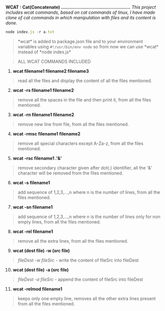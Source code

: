 __WCAT : Cat(Concatenate)__
__................................................__
_This project includes wcat commands, based on cat commands of linux, I have made clone of cat commands in which manipulation with files and its content is done._

```javascript
node index.js -r a.txt
```
> \*wcat\* is added to package.json file and to your environment variables using 
```#!/usr/bin/env node```
>so from now we can use \*wcat\* instead of \*node index.js\*

>ALL WCAT COMMANDS INCLUDED

1. __wcat filename1 filename2 filename3__ 
> read all the files and display the content of all the files mentioned.
2. __wcat -rs filename1 filename2__ 
> remove all the spaces in the file and then print it, from all the files mentioned.
3. __wcat -rn filename1 filename2__
> remove new line from file, from all the files mentioned.
4. __wcat -rmsc filename1 filename2__ 
> remove all special characters except A-Za-z, from all the files mentioned.
5. __wcat -rsc filename1 .'&'__
> remove secondary character given after dot(.) identifier, all the '&' character will be removed from the files mentioned.
6. __wcat -s filename1__
> add sequence of 1,2,3,...,n where n is the number of lines, from all the files mentioned.
7. __wcat -sn filename1__
> add sequence of 1,2,3,...,n where n is the number of lines only for non empty lines, from all the files mentioned.
8. __wcat -rel filename1__ 
> remove all the extra lines, from all the files mentioned.
9. __wcat (dest file) -w (src file)__
> _fileDest -w fileSrc_ - write the content of fileSrc into fileDest
10. __wcat (dest file) -a (src file)__
> _fileDest -a fileSrc_ - append the content of fileSrc into fileDest
11. __wcat -relmod filename1__ 
> keeps only one empty line, removes all the other extra lines present from all the files mentioned.


